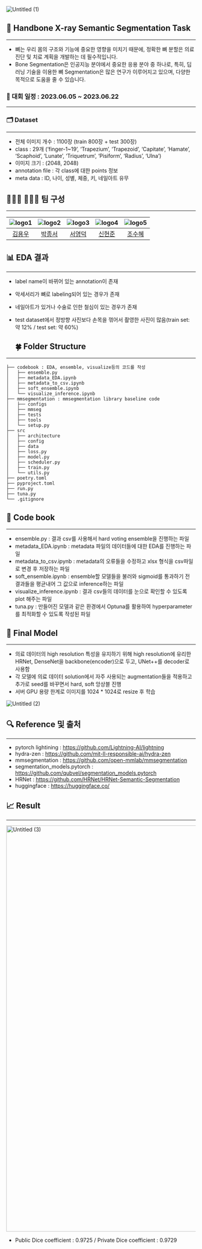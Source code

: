 ![Untitled (1)](https://github.com/boostcampaitech5/level2_cv_semanticsegmentation-cv-15/assets/113486402/d3bca362-3b1d-4a6a-8982-6836656793f5)

## 📸 Handbone X-ray Semantic Segmentation Task
---

- 뼈는 우리 몸의 구조와 기능에 중요한 영향을 미치기 때문에, 정확한 뼈 분할은 의료 진단 및 치료 계획을 개발하는 데 필수적입니다.
- Bone Segmentation은 인공지능 분야에서 중요한 응용 분야 중 하나로, 특히, 딥러닝 기술을 이용한 뼈 Segmentation은 많은 연구가 이루어지고 있으며, 다양한 목적으로 도움을 줄 수 있습니다.
### **📆** 대회 일정 : 2023.06.05 ~ 2023.06.22

---
### **🗂️** Dataset

---

- 전체 이미지 개수 : 1100장 (train 800장 + test 300장)
- class : 29개 (’finger-1~19’, ‘Trapezium’, ‘Trapezoid’, ‘Capitate’, ‘Hamate’, ‘Scaphoid’, ‘Lunate’, ‘Triquetrum’, ‘Pisiform’, ‘Radius’, ‘Ulna’)
- 이미지 크기 : (2048, 2048)
- annotation file : 각 class에 대한 points 정보
- meta data : ID, 나이, 성별, 체중, 키, 네일아트 유무

## 👨🏻‍💻 👩🏻‍💻 팀 구성

-------------
|![logo1](https://github.com/boostcampaitech5/level2_cv_semanticsegmentation-cv-15/assets/113486402/e8938309-329d-4cf3-8b6c-180df65e3894)|![logo2](https://github.com/boostcampaitech5/level2_cv_semanticsegmentation-cv-15/assets/113486402/95d4bbb7-645e-4fd6-b18c-9b5d16a26c82)|![logo3](https://github.com/boostcampaitech5/level2_cv_semanticsegmentation-cv-15/assets/113486402/a23de15c-8927-4207-ab8d-d78ff3a8971b)|![logo4](https://github.com/boostcampaitech5/level2_cv_semanticsegmentation-cv-15/assets/113486402/296eadab-cb6e-47f8-ae0f-55995476d4ba)|![logo5](https://github.com/boostcampaitech5/level2_cv_semanticsegmentation-cv-15/assets/113486402/c197b8b6-c898-4e2d-90ca-90700943e9ca)|
| :---: | :---: | :---: | :---: |  :---: |
| [김용우](https://github.com/yongwookim1) | [박종서](https://github.com/justinpark820) | [서영덕](https://github.com/SeoYoungDeok) |[신현준](https://github.com/june95) |[조수혜](https://github.com/suhyehye) |

## 📊 EDA 결과

---

- label name이 바뀌어 있는 annotation이 존재
- 악세서리가 뼈로 labeling되어 있는 경우가 존재
- 네일아트가 있거나 수술로 인한 철심이 있는 경우가 존재
- test dataset에서 정방향 사진보다 손목을 꺾어서 촬영한 사진이 많음(train set: 약 12% / test set: 약 60%)

  ## 🍀 Folder Structure

---

```
├── codebook : EDA, ensemble, visualize등의 코드를 작성
│   ├── ensemble.py
│   ├── metadata_EDA.ipynb
│   ├── metadata_to_csv.ipynb
│   ├── soft_ensemble.ipynb
│   └── visualize_inference.ipynb
├── mmsegmentation : mmsegmentation library baseline code
│   ├── configs 
│   ├── mmseg
│   ├── tests
│   ├── tools
│   └── setup.py
├── src
│   ├── architecture 
│   ├── config
│   ├── data
│   ├── loss.py
│   ├── model.py
│   ├── scheduler.py
│   ├── train.py
│   └── utils.py
├── poetry.toml
├── pyproject.toml
├── run.py
├── tuna.py
└── .gitignore
```

## 📕 Code book

---

- ensemble.py : 결과 csv를 사용해서 hard voting ensemble을 진행하는 파일
- metadata_EDA.ipynb : metadata 파일의 데이터들에 대한 EDA를 진행하는 파일
- metadata_to_csv.ipynb : metadata의 오류들을 수정하고 xlsx 형식을 csv파일로 변경 후 저장하는 파일
- soft_ensemble.ipynb : ensemble할 모델들을 불러와 sigmoid를 통과하기 전 결과들을 평균내어 그 값으로 inference하는 파일
- visualize_inference.ipynb : 결과 csv들의 데이터를 눈으로 확인할 수 있도록 plot 해주는 파일
- tuna.py : 만들어진 모델과 같은 환경에서 Optuna를 활용하여 hyperparameter를 최적화할 수 있도록 작성된 파일

## 💫 Final Model

---

- 의료 데이터의 high resolution 특성을 유지하기 위해 high resolution에 유리한 HRNet, DenseNet을 backbone(encoder)으로 두고, UNet++를 decoder로 사용함
- 각 모델에 의료 데이터 solution에서 자주 사용되는 augmentation들을 적용하고 추가로 seed를 바꾸면서 hard, soft 앙상블 진행
- 서버 GPU 용량 한계로 이미지를 1024 * 1024로 resize 후 학습

![Untitled (2)](https://github.com/boostcampaitech5/level2_cv_semanticsegmentation-cv-15/assets/113486402/9970d78b-1583-45fe-b296-14921e18ead4)


## 🔍 Reference 및 출처

---

- pytorch lightining : https://github.com/Lightning-AI/lightning
- hydra-zen : https://github.com/mit-ll-responsible-ai/hydra-zen
- mmsegmentation : https://github.com/open-mmlab/mmsegmentation
- segmentation_models.pytorch : https://github.com/qubvel/segmentation_models.pytorch
- HRNet : https://github.com/HRNet/HRNet-Semantic-Segmentation
- huggingface : https://huggingface.co/

## 📈 Result

---

<img width="1078" alt="Untitled (3)" src="https://github.com/boostcampaitech5/level2_cv_semanticsegmentation-cv-15/assets/113486402/7c510893-9a75-48a9-93b0-87e11b78defb">



- Public Dice coefficient : 0.9725 / Private Dice coefficient : 0.9729
